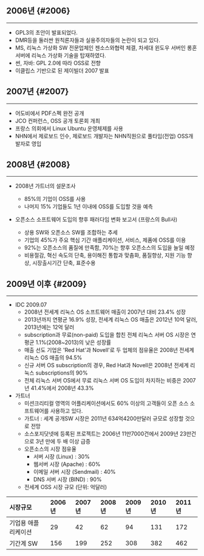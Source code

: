 ## 2006년 {#2006}

---

* GPL3의 초안이 발표되었다.
* DMR등을 둘러싼 원칙론자들과 실용주의자들의 논란이 되고 있다.
* MS, 리눅스 가상화 SW 전문업체인 젠소스와협력 체결, 차세대 윈도우 서버인 롱혼 서버에 리눅스 가상화 기술을 탑재하였다.
* 썬, 자바: GPL 2.0에 따라 OSS로 전향
* 이클립스 기반으로 된 제이빌더 2007 발표

## 2007년 {#2007}

---

* 어도비에서 PDF스펙 완전 공개
* JCO 컨퍼런스, OSS 공개 토론회 개최
* 프랑스 의회에서 Linux Ubuntu 운영체제를 사용
* NHN에서 제로보드 인수, 제로보드 개발자는 NHN직원으로 풀타임\(전업\) OSS개발자로 영입

## 2008년 {#2008}

---

* 2008년 가트너의 설문조사

  * 85%의 기업이 OSS를 사용
  * 나머지 15% 기업들도 1년 이내에 OSS를 도입할 것을 예측

* 오픈소스 소프트웨어 도입의 향후 패러다임 변화 보고서 \(프랑스의 Bull사\)

  * 상용 SW와 오픈소스 SW를 조합하는 추세
  * 기업의 45%가 주요 핵심 기간 애플리케이션, 서비스, 제품에 OSS를 이용
  * 92%는 오픈소스의 품질에 만족함, 70%는 향후 오픈소스의 도입을 늘일 예정
  * 비용절감, 혁신 속도의 단축, 용이해진 통합과 맞춤화, 품질향상, 지원 기능 향상, 시장출시기간 단축, 표준수용

## 2009년 이후 {#2009}

---

* IDC 2009.07
  * 2008년 전세계 리눅스 OS 소프트웨어 매출이 2007년 대비 23.4% 성장
  * 2013년까지 연평균 16.9% 성장, 전세계 리눅스 OS 매출은 2012년 10억 달러, 2013년에는 12억 달러
  * subscription과 무료\(non-paid\) 도입을 합친 전체 리눅스 서버 OS 시장은 연평균 1.1%\(2008~2013\)의 낮은 성장률
  * 매출 선도 기업은 'Red Hat'과 Novell'로 두 업체의 점유율은 2008년 전세계 리눅스 OS 매출의 94.5%
  * 신규 서버 OS subscription의 경우, Red Hat과 Novell은 2008년 전세계 리눅스 subscriptions의 90%
  * 전체 리눅스 서버 OS에서 무료 리눅스 서버 OS 도입이 차지하는 비중은 2007년 41.4%에서 2008년 43.3%
* 가트너
  * 미션크리티컬 영역의 어플리케이션에서도 60% 이상의 고객들이 오픈 소스 소프트웨어를 사용하고 있다.
  * 가트너 : 세계 공개SW 시장은 2011년 634억4200만달러 규모로 성장할 것으로 전망
  * 소스포지닷넷에 등록된 프로젝트는 2006년 11만7000건에서 2009년 23만건으로 3년 만에 두 배 이상 급증
  * 오픈소스의 시장 점유율
    * 서버 시장 \(Linux\) : 30%
    * 웹서버 시장 \(Apache\) : 60%
    * 이메일 서버 시장 \(Sendmail\) : 40%
    * DNS 서버 시장 \(BIND\) : 90%
  * 전세계 OSS 시장 규모 \(단위: 억달러\)

| 시장규모 | 2006년 | 2007년 | 2008년 | 2009년 | 2010년 | 2011년 |
| :--- | :--- | :--- | :--- | :--- | :--- | :--- |
| 기업용 애플리케이션 | 29 | 42 | 62 | 94 | 131 | 172 |
| 기간계 SW | 156 | 199 | 252 | 308 | 382 | 462 |



